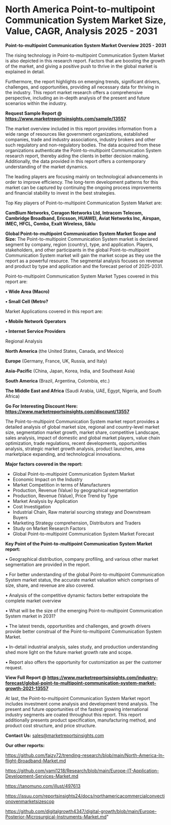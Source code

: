  # North America Point-to-multipoint Communication System Market Size, Value, CAGR, Analysis 2025 - 2031

<Strong> Point-to-multipoint Communication System Market Overview 2025 - 2031</strong>

The rising technology in Point-to-multipoint Communication System Market is also depicted in this research report. Factors that are boosting the growth of the market, and giving a positive push to thrive in the global market is explained in detail.

Furthermore, the report highlights on emerging trends, significant drivers, challenges, and opportunities, providing all necessary data for thriving in the industry. This report market research offers a comprehensive perspective, including an in-depth analysis of the present and future scenarios within the industry.

<strong>Request Sample Report @ <a href=https://www.marketreportsinsights.com/sample/13557>https://www.marketreportsinsights.com/sample/13557</a></strong>

The market overview included in this report provides information from a wide range of resources like government organizations, established companies, trade and industry associations, industry brokers and other such regulatory and non-regulatory bodies. The data acquired from these organizations authenticate the Point-to-multipoint Communication System research report, thereby aiding the clients in better decision making. Additionally, the data provided in this report offers a contemporary understanding of the market dynamics.

The leading players are focusing mainly on technological advancements in order to improve efficiency. The long-term development patterns for this market can be captured by continuing the ongoing process improvements and financial stability to invest in the best strategies.

Top Key players of Point-to-multipoint Communication System Market are:

<strong>CamBium Networks, Ceragon Networks Ltd, Intracom Telecom, Cambridge Broadband, Ericsson, HUAWEI, Aviat Networks Inc, Airspan, IMEC, HFCL, Comba, Exalt Wireless, Siklu</strong>

<strong><b>Global Point-to-multipoint Communication System Market Scope and Size:</b></strong>
The Point-to-multipoint Communication System market is declared segment by company, region (country), type, and application. Players, stakeholders, and other participants in the global Point-to-multipoint Communication System market will gain the market scope as they use the report as a powerful resource. The segmental analysis focuses on revenue and product by type and application and the forecast period of 2025-2031.

Point-to-multipoint Communication System Market Types covered in this report are:

<strong>• Wide Area (Macro)

• Small Cell (Metro?</strong>

Market Applications covered in this report are:

<strong>• Mobile Network Operators

• Internet Service Providers</strong> 

Regional Analysis

<strong>North America</strong> (the United States, Canada, and Mexico)

<strong>Europe</strong> (Germany, France, UK, Russia, and Italy)

<strong>Asia-Pacific</strong> (China, Japan, Korea, India, and Southeast Asia)

<strong>South America</strong> (Brazil, Argentina, Colombia, etc.)

<strong>The Middle East and Africa</strong> (Saudi Arabia, UAE, Egypt, Nigeria, and South Africa)

<strong>Go For Interesting Discount Here: <a href=https://www.marketreportsinsights.com/discount/13557>https://www.marketreportsinsights.com/discount/13557</a></strong>

The Point-to-multipoint Communication System market report provides a detailed analysis of global market size, regional and country-level market size, segmentation market growth, market share, competitive Landscape, sales analysis, impact of domestic and global market players, value chain optimization, trade regulations, recent developments, opportunities analysis, strategic market growth analysis, product launches, area marketplace expanding, and technological innovations.

<strong><b>Major factors covered in the report:</b></strong>
<ul>
  <li>Global Point-to-multipoint Communication System Market </li>
  <li>Economic Impact on the Industry</li>
  <li>Market Competition in terms of Manufacturers</li>
  <li>Production, Revenue (Value) by geographical segmentation</li>
  <li>Production, Revenue (Value), Price Trend by Type</li>
  <li>Market Analysis by Application</li>
  <li>Cost Investigation</li>
  <li>Industrial Chain, Raw material sourcing strategy and Downstream Buyers</li>
  <li>Marketing Strategy comprehension, Distributors and Traders</li>
  <li>Study on Market Research Factors</li>
  <li>Global Point-to-multipoint Communication System Market Forecast</li>
</ul>

<strong><b>Key Point of the Point-to-multipoint Communication System Market report:</b></strong>

• Geographical distribution, company profiling, and various other market segmentation are provided in the report.

• For better understanding of the global Point-to-multipoint Communication System market status, the accurate market valuation which comprises of size, share, and revenue are also covered.

• Analysis of the competitive dynamic factors better extrapolate the complete market overview

• What will be the size of the emerging Point-to-multipoint Communication System market in 2031?

• The latest trends, opportunities and challenges, and growth drivers provide better construal of the Point-to-multipoint Communication System Market.

• In-detail industrial analysis, sales study, and production understanding shed more light on the future market growth rate and scope.

• Report also offers the opportunity for customization as per the customer request.

<strong><b>View Full Report @ <a href=https://www.marketreportsinsights.com/industry-forecast/global-point-to-multipoint-communication-system-market-growth-2021-13557>https://www.marketreportsinsights.com/industry-forecast/global-point-to-multipoint-communication-system-market-growth-2021-13557</a></b></strong>


At last, the Point-to-multipoint Communication System Market report includes investment come analysis and development trend analysis. The present and future opportunities of the fastest growing international industry segments are coated throughout this report. This report additionally presents product specification, manufacturing method, and product cost structure, and price structure.

<strong>Contact Us:</strong>
sales@marketreportsinsights.com

<strong>Our other reports:</strong>

<a href=https://github.com/faizy72/trending-research/blob/main/North-America-In-flight-Broadband-Market.md>https://github.com/faizy72/trending-research/blob/main/North-America-In-flight-Broadband-Market.md</a>

<a href=https://github.com/yami1218/Research/blob/main/Europe-IT-Application-Development-Services-Market.md>https://github.com/yami1218/Research/blob/main/Europe-IT-Application-Development-Services-Market.md</a>

<a href=https://tanomuno.com/illust/497613>https://tanomuno.com/illust/497613</a>

<a href=https://issuu.com/reportsinsights24/docs/northamericacommercialconvectionovenmarketsizescop>https://issuu.com/reportsinsights24/docs/northamericacommercialconvectionovenmarketsizescop</a>

<a href=https://github.com/digitalgrowth4347/digital-growth/blob/main/Europe-Posterior-Microsurgical-Instruments-Market.md>https://github.com/digitalgrowth4347/digital-growth/blob/main/Europe-Posterior-Microsurgical-Instruments-Market.md</a>"
